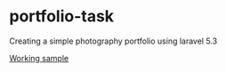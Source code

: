 # portfolio-task
Creating a simple photography portfolio using laravel 5.3

[Working sample](http://35.157.146.128/)
